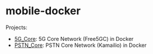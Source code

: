 # mobile-docker

Projects:
- [5G_Core](./5G_Core/README.md): 5G Core Network (Free5GC) in Docker
- [PSTN_Core](./PSTN_Core/README.md): PSTN Core Network (Kamailio) in Docker